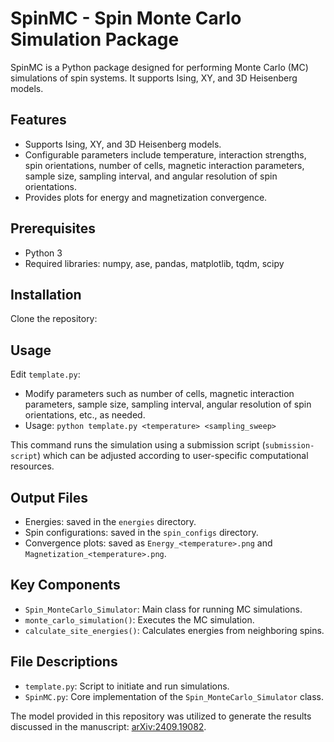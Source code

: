 # SpinMC - Spin Monte Carlo Simulation Package

SpinMC is a Python package designed for performing Monte Carlo (MC) simulations of spin systems. It supports Ising, XY, and 3D Heisenberg models.

## Features
- Supports Ising, XY, and 3D Heisenberg models.
- Configurable parameters include temperature, interaction strengths, spin orientations, number of cells, magnetic interaction parameters, sample size, sampling interval, and angular resolution of spin orientations.
- Provides plots for energy and magnetization convergence.


## Prerequisites
- Python 3
- Required libraries: numpy, ase, pandas, matplotlib, tqdm, scipy

## Installation
Clone the repository:

## Usage
Edit `template.py`:
- Modify parameters such as number of cells, magnetic interaction parameters, sample size, sampling interval, angular resolution of spin orientations, etc., as needed.
- Usage: `python template.py <temperature> <sampling_sweep>`

This command runs the simulation using a submission script (`submission-script`) which can be adjusted according to user-specific computational resources.

## Output Files
- Energies: saved in the `energies` directory.
- Spin configurations: saved in the `spin_configs` directory.
- Convergence plots: saved as `Energy_<temperature>.png` and `Magnetization_<temperature>.png`.

## Key Components
- `Spin_MonteCarlo_Simulator`: Main class for running MC simulations.
- `monte_carlo_simulation()`: Executes the MC simulation.
- `calculate_site_energies()`: Calculates energies from neighboring spins.

## File Descriptions
- `template.py`: Script to initiate and run simulations.
- `SpinMC.py`: Core implementation of the `Spin_MonteCarlo_Simulator` class.


The model provided in this repository was utilized to generate the results discussed in the manuscript: [arXiv:2409.19082](https://arxiv.org/abs/2409.19082).
